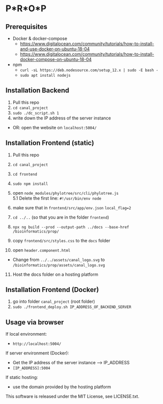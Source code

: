 # P\*R\*O\*P

## Prerequisites

- Docker & docker-compose
  - https://www.digitalocean.com/community/tutorials/how-to-install-and-use-docker-on-ubuntu-18-04
  - https://www.digitalocean.com/community/tutorials/how-to-install-docker-compose-on-ubuntu-18-04
- npm
  - `curl -sL https://deb.nodesource.com/setup_12.x | sudo -E bash -`
  - `sudo apt install nodejs`

## Installation Backend

1. Pull this repo
2. `cd canal_project`
3. `sudo ./dc_script.sh 1`
4. write down the IP address of the server instance

- OR: open the website on `localhost:5004/`

## Installation Frontend (static)

1. Pull this repo
2. `cd canal_project`
3. `cd frontend`
4. `sudo npm install`
5. open `node_modules/phylotree/src/cli/phylotree.js`  
   5.1 Delete the first line: `#!/usr/bin/env node`
6. make sure that in `frontend/src/app/env.json` `local_flag=2`
7. `cd ../..` (so that you are in the folder `frontend`)
8. `npx ng build --prod --output-path ../docs --base-href /bioinformatics/prop/`
9. copy `frontend/src/styles.css` to the `docs` folder
    
10. open `header.component.html`
   - Change from `../../assets/canal_logo.svg` to `/bioinformatics/prop/assets/canal_logo.svg`

11. Host the docs folder on a hosting platform

## Installation Frontend (Docker)

1. go into folder `canal_project` (root folder)
2. `sudo ./frontend_deploy.sh IP_ADDRESS_OF_BACKEND_SERVER`

## Usage via browser

If local environment:

- `http://localhost:5004/`

If server environment (Docker):

- Get the IP address of the server instance --> IP_ADDRESS
- `[IP_ADDRESS]:5004`

If static hosting:

- use the domain provided by the hosting platform


This software is released under the MIT License, see LICENSE.txt.